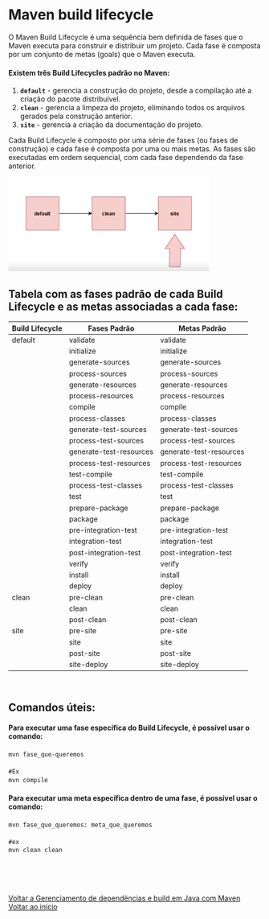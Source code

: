 # Maven build lifecycle

O Maven Build Lifecycle é uma sequência bem definida de fases que o Maven executa para construir e distribuir um projeto. Cada fase é composta por um conjunto de metas (goals) que o Maven executa.

#### Existem três Build Lifecycles padrão no Maven:

1. **`default`** - gerencia a construção do projeto, desde a compilação até a criação do pacote distribuível.
2. **`clean`** - gerencia a limpeza do projeto, eliminando todos os arquivos gerados pela construção anterior.
3. **`site`** - gerencia a criação da documentação do projeto.

Cada Build Lifecycle é composto por uma série de fases (ou fases de construção) e cada fase é composta por uma ou mais metas. As fases são executadas em ordem sequencial, com cada fase dependendo da fase anterior.

<img src="./img/15.jpg" alt="" width="400">

<br>

## Tabela com as fases padrão de cada Build Lifecycle e as metas associadas a cada fase:

| Build Lifecycle | Fases Padrão | Metas Padrão |
| --- | --- | --- |
| default | validate | validate |
|  | initialize | initialize |
|  | generate-sources | generate-sources |
|  | process-sources | process-sources |
|  | generate-resources | generate-resources |
|  | process-resources | process-resources |
|  | compile | compile |
|  | process-classes | process-classes |
|  | generate-test-sources | generate-test-sources |
|  | process-test-sources | process-test-sources |
|  | generate-test-resources | generate-test-resources |
|  | process-test-resources | process-test-resources |
|  | test-compile | test-compile |
|  | process-test-classes | process-test-classes |
|  | test | test |
|  | prepare-package | prepare-package |
|  | package | package |
|  | pre-integration-test | pre-integration-test |
|  | integration-test | integration-test |
|  | post-integration-test | post-integration-test |
|  | verify | verify |
|  | install | install |
|  | deploy | deploy |
| clean | pre-clean | pre-clean |
|  | clean | clean |
|  | post-clean | post-clean |
| site | pre-site | pre-site |
|  | site | site |
|  | post-site | post-site |
|  | site-deploy | site-deploy |

<br>

## Comandos úteis:

#### Para executar uma fase específica do Build Lifecycle, é possível usar o comando:

```xml
mvn fase_que-queremos

#Ex
mvn compile
```

#### Para executar uma meta específica dentro de uma fase, é possível usar o comando:

```xml
mvn fase_que_queremos: meta_que_queremos

#ex
mvn clean clean
```

<br>

<br>

<br>

[Voltar a Gerenciamento de dependências e build em Java com Maven](/Arquivos/Conteudo/4%20-%20Programa%C3%A7%C3%A3o%20orientada%20a%20objetos/4.5%20Gerenciamento%20de%20dependencias%20e%20build%20em%20java%20com%20maven.md)<br>
[Voltar ao inicio](/README.md)